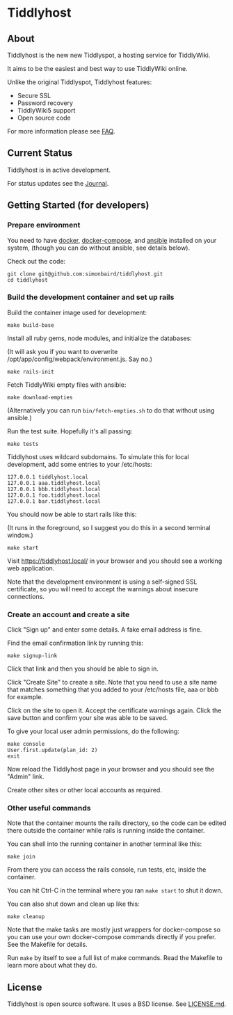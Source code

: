 Tiddlyhost
==========

About
-----

Tiddlyhost is the new new Tiddlyspot, a hosting service for TiddlyWiki.

It aims to be the easiest and best way to use TiddlyWiki online.

Unlike the original Tiddlyspot, Tiddlyhost features:

* Secure SSL
* Password recovery
* TiddlyWiki5 support
* Open source code

For more information please see
[FAQ](https://github.com/simonbaird/tiddlyhost/wiki/FAQ).


Current Status
--------------

Tiddlyhost is in active development.

For status updates see the
[Journal](https://github.com/simonbaird/tiddlyhost/wiki/Journal).


Getting Started (for developers)
--------------------------------

### Prepare environment

You need to have
[docker](https://docs.docker.com/get-docker/),
[docker-compose](https://docs.docker.com/compose/install/), and
[ansible](https://docs.ansible.com/ansible/latest/installation_guide/intro_installation.html)
installed on your system, (though you can do without ansible, see details
below).

Check out the code:

    git clone git@github.com:simonbaird/tiddlyhost.git
    cd tiddlyhost

### Build the development container and set up rails

Build the container image used for development:

    make build-base

Install all ruby gems, node modules, and initialize the databases:

(It will ask you if you want to overwrite
/opt/app/config/webpack/environment.js. Say no.)

    make rails-init

Fetch TiddlyWiki empty files with ansible:

    make download-empties

(Alternatively you can run `bin/fetch-empties.sh` to do that without using
ansible.)

Run the test suite. Hopefully it's all passing:

    make tests

Tiddlyhost uses wildcard subdomains. To simulate this for local development,
add some entries to your /etc/hosts:

    127.0.0.1 tiddlyhost.local
    127.0.0.1 aaa.tiddlyhost.local
    127.0.0.1 bbb.tiddlyhost.local
    127.0.0.1 foo.tiddlyhost.local
    127.0.0.1 bar.tiddlyhost.local

You should now be able to start rails like this:

(It runs in the foreground, so I suggest you do this in a second terminal
window.)

    make start

Visit <https://tiddlyhost.local/> in your browser and you should see a working
web application.

Note that the development environment is using a self-signed SSL certificate,
so you will need to accept the warnings about insecure connections.

### Create an account and create a site

Click "Sign up" and enter some details. A fake email address is fine.

Find the email confirmation link by running this:

    make signup-link

Click that link and then you should be able to sign in.

Click "Create Site" to create a site. Note that you need to use a site name
that matches something that you added to your /etc/hosts file, aaa or bbb for
example.

Click on the site to open it. Accept the certificate warnings again. Click the
save button and confirm your site was able to be saved.

To give your local user admin permissions, do the following:

    make console
    User.first.update(plan_id: 2)
    exit

Now reload the Tiddlyhost page in your browser and you should see the "Admin"
link.

Create other sites or other local accounts as required.

### Other useful commands

Note that the container mounts the rails directory, so the code can be edited
there outside the container while rails is running inside the container.

You can shell into the running container in another terminal like this:

    make join

From there you can access the rails console, run tests, etc, inside the
container.

You can hit Ctrl-C in the terminal where you ran `make start` to shut
it down.

You can also shut down and clean up like this:

    make cleanup

Note that the make tasks are mostly just wrappers for docker-compose so you
can use your own docker-compose commands directly if you prefer. See the
Makefile for details.

Run `make` by itself to see a full list of make commands. Read the Makefile to
learn more about what they do.


License
-------

Tiddlyhost is open source software. It uses a BSD license. See
[LICENSE.md](LICENSE.md).
